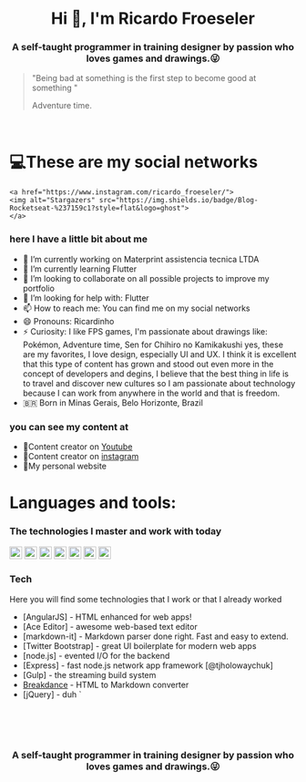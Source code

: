 <h1 align="center">Hi 👋, I'm Ricardo Froeseler</h1>
<h3 align="center">A self-taught programmer in training designer by passion who loves games and drawings.😜</h3>


> "Being bad at something is the
> first step to become
> good at something "
>
> Adventure time.

<br />

# 💻These are my social networks

    <a href="https://www.instagram.com/ricardo_froeseler/">
    <img alt="Stargazers" src="https://img.shields.io/badge/Blog-Rocketseat-%237159c1?style=flat&logo=ghost">
    </a>

### here I have a little bit about me

- 🔭 I’m currently working on Materprint assistencia tecnica LTDA
- 🌱 I’m currently learning Flutter
- 👯 I’m looking to collaborate on all possible projects to improve my portfolio
- 🤔 I’m looking for help with: Flutter
- 📫 How to reach me: You can find me on my social networks
- 😄 Pronouns: Ricardinho
- ⚡ Curiosity: I like FPS games, I'm passionate about drawings like: Pokémon, Adventure time, Sen for Chihiro no Kamikakushi yes, these are my favorites, I love design, especially UI and UX. I think it is excellent that this type of content has grown and stood out even more in the concept of developers and degins, I believe that the best thing in life is to travel and discover new cultures so I am passionate about technology because I can work from anywhere in the world and that is freedom.
- 🇧🇷 Born in Minas Gerais, Belo Horizonte, Brazil

### you can see my content at
- 🍿Content creator on <a href="https://www.youtube.com/channel/UC3Bl-YpXGEczV2Wxd3lGS5w?view_as=subscriber">Youtube</a>
- 🍿Content creator on <a href="https://www.instagram.com/ricardo_froeseler/">instagram</a>
- 🍿My personal website 



# Languages and tools:
### The technologies I master and work with today
<p align="left"><img src="https://www.vectorlogo.zone/logos/dartlang/dartlang-icon.svg" alt="dart" width="22" height="22"/> <img src="https://devicons.github.io/devicon/devicon.git/icons/django/django-original.svg" alt="django" width="22" height="22"/> <img src="https://www.vectorlogo.zone/logos/figma/figma-icon.svg" alt="figma" width="22" height="22"/> <img src="https://www.vectorlogo.zone/logos/firebase/firebase-icon.svg" alt="firebase" width="22" height="22"/> <img src="https://www.vectorlogo.zone/logos/pocoo_flask/pocoo_flask-icon.svg" alt="flask" width="22" height="22"/> <img src="https://devicons.github.io/devicon/devicon.git/icons/mysql/mysql-original-wordmark.svg" alt="mysql" width="22" height="22"/> <img src="https://devicons.github.io/devicon/devicon.git/icons/python/python-original.svg" alt="python" width="22" height="22"/> <img 
<br />

  
  
### Tech

Here you will find some technologies that I work or that I already worked

* [AngularJS] - HTML enhanced for web apps!
* [Ace Editor] - awesome web-based text editor
* [markdown-it] - Markdown parser done right. Fast and easy to extend.
* [Twitter Bootstrap] - great UI boilerplate for modern web apps
* [node.js] - evented I/O for the backend
* [Express] - fast node.js network app framework [@tjholowaychuk]
* [Gulp] - the streaming build system
* [Breakdance](https://breakdance.github.io/breakdance/) - HTML to Markdown converter
* [jQuery] - duh
`
<br />
<br />
<br />

<h3 align="center">A self-taught programmer in training designer by passion who loves games and drawings.😜</h3>
